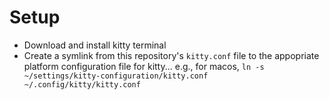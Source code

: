 # Setup

* Download and install kitty terminal
* Create a symlink from this repository's `kitty.conf` file to the appopriate platform configuration file for kitty... e.g., for macos, `ln -s ~/settings/kitty-configuration/kitty.conf ~/.config/kitty/kitty.conf`
